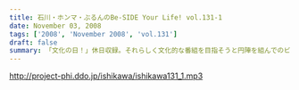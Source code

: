 ```yaml
---
title: 石川・ホンマ・ぶるんのBe-SIDE Your Life! vol.131-1
date: November 03, 2008
tags: ['2008', 'November 2008', 'vol.131']
draft: false
summary: 「文化の日！」休日収録。それらしく文化的な番組を目指そうと円陣を組んでのビーサイ収録となりました。NAMAE
---
```


http://project-phi.ddo.jp/ishikawa/ishikawa131_1.mp3
